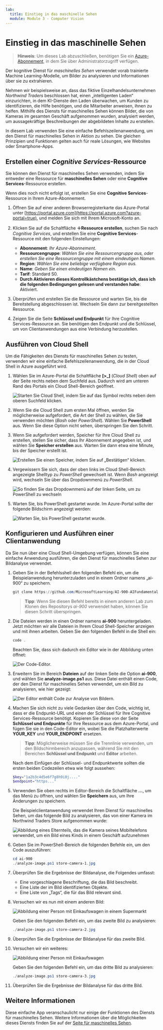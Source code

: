 ```yaml
---
lab:
  title: Einstieg in das maschinelle Sehen
  module: Module 3 - Computer Vision
---
```


# <a name="explore-computer-vision"></a>Einstieg in das maschinelle Sehen

> **Hinweis**: Um dieses Lab abzuschließen, benötigen Sie ein [Azure-Abonnement](https://azure.microsoft.com/free?azure-portal=true), in dem Sie über Administratorzugriff verfügen.

Der kognitive Dienst für *maschinelles Sehen* verwendet vorab trainierte Machine Learning-Modelle, um Bilder zu analysieren und Informationen über sie zu extrahieren.

Nehmen wir beispielsweise an, dass das fiktive Einzelhandelsunternehmen *Northwind Traders* beschlossen hat, einen „intelligenten Laden“ einzurichten, in dem KI-Dienste den Laden überwachen, um Kunden zu identifizieren, die Hilfe benötigen, und die Mitarbeiter anweisen, ihnen zu helfen. Mithilfe des Diensts für maschinelles Sehen können Bilder, die von Kameras im gesamten Geschäft aufgenommen wurden, analysiert werden, um aussagekräftige Beschreibungen der abgebildeten Inhalte zu erstellen.

In diesem Lab verwenden Sie eine einfache Befehlszeilenanwendung, um den Dienst für maschinelles Sehen in Aktion zu sehen. Die gleichen Prinzipien und Funktionen gelten auch für reale Lösungen, wie Websites oder Smartphone-Apps.

## <a name="create-a-cognitive-services-resource"></a>Erstellen einer *Cognitive Services*-Ressource

Sie können den Dienst für maschinelles Sehen verwenden, indem Sie entweder eine Ressource für **maschinelles Sehen** oder eine **Cognitive Services**-Ressource erstellen.

Wenn dies noch nicht erfolgt ist, erstellen Sie eine **Cognitive Services**-Ressource in Ihrem Azure-Abonnement.

1. Öffnen Sie auf einer anderen Browserregisterkarte das Azure-Portal unter [https://portal.azure.com](https://portal.azure.com?azure-portal=true), und melden Sie sich mit Ihrem Microsoft-Konto an.

1. Klicken Sie auf die Schaltfläche **&#65291;Ressource erstellen**, suchen Sie nach *Cognitive Services*, und erstellen Sie eine **Cognitive Services**-Ressource mit den folgenden Einstellungen:
    - **Abonnement**: *Ihr Azure-Abonnement*.
    - **Ressourcengruppe**: *Wählen Sie eine Ressourcengruppe aus, oder erstellen Sie eine Ressourcengruppe mit einem eindeutigen Namen*.
    - **Region**: *Wählen Sie eine beliebige verfügbare Region aus.*
    - **Name**: *Geben Sie einen eindeutigen Namen ein*.
    - **Tarif**: Standard S0.
    - **Durch Aktivieren dieses Kontrollkästchens bestätige ich, dass ich die folgenden Bedingungen gelesen und verstanden habe**: Aktiviert.

1. Überprüfen und erstellen Sie die Ressource und warten Sie, bis die Bereitstellung abgeschlossen ist. Wechseln Sie dann zur bereitgestellten Ressource.

1. Zeigen Sie die Seite **Schlüssel und Endpunkt** für Ihre Cognitive Services-Ressource an. Sie benötigen den Endpunkt und die Schlüssel, um von Clientanwendungen aus eine Verbindung herzustellen.

## <a name="run-cloud-shell"></a>Ausführen von Cloud Shell

Um die Fähigkeiten des Diensts für maschinelles Sehen zu testen, verwenden wir eine einfache Befehlszeilenanwendung, die in der Cloud Shell in Azure ausgeführt wird.

1. Wählen Sie im Azure-Portal die Schaltfläche **[>_]** (*Cloud Shell*) oben auf der Seite rechts neben dem Suchfeld aus. Dadurch wird am unteren Rand des Portals ein Cloud Shell-Bereich geöffnet.

    ![Starten Sie Cloud Shell, indem Sie auf das Symbol rechts neben dem oberen Suchfeld klicken.](media/analyze-images-computer-vision-service/powershell-portal-guide-1.png)

1. Wenn Sie die Cloud Shell zum ersten Mal öffnen, werden Sie möglicherweise aufgefordert, die Art der Shell zu wählen, die Sie verwenden möchten (*Bash* oder *PowerShell*). Wählen Sie **PowerShell** aus. Wenn Sie diese Option nicht sehen, überspringen Sie den Schritt.  

1. Wenn Sie aufgefordert werden, Speicher für Ihre Cloud Shell zu erstellen, stellen Sie sicher, dass Ihr Abonnement angegeben ist, und wählen Sie **Speicher erstellen** aus. Warten Sie dann etwa eine Minute, bis der Speicher erstellt ist.

    ![Erstellen Sie einen Speicher, indem Sie auf „Bestätigen“ klicken.](media/analyze-images-computer-vision-service/powershell-portal-guide-2.png)

1. Vergewissern Sie sich, dass der oben links im Cloud Shell-Bereich angezeigte Shelltyp zu *PowerShell* gewechselt ist. Wenn *Bash* angezeigt wird, wechseln Sie über das Dropdownmenü zu *PowerShell*.

    ![So finden Sie das Dropdownmenü auf der linken Seite, um zu PowerShell zu wechseln](media/analyze-images-computer-vision-service/powershell-portal-guide-3.png)

1. Warten Sie, bis PowerShell gestartet wurde. Im Azure-Portal sollte der folgende Bildschirm angezeigt werden:  

    ![Warten Sie, bis PowerShell gestartet wurde.](media/analyze-images-computer-vision-service/powershell-prompt.png)

## <a name="configure-and-run-a-client-application"></a>Konfigurieren und Ausführen einer Clientanwendung

Da Sie nun über eine Cloud Shell-Umgebung verfügen, können Sie eine einfache Anwendung ausführen, die den Dienst für maschinelles Sehen zur Bildanalyse verwendet.

1. Geben Sie in der Befehlsshell den folgenden Befehl ein, um die Beispielanwendung herunterzuladen und in einem Ordner namens „ai-900“ zu speichern.

    ```PowerShell
    git clone https://github.com/MicrosoftLearning/AI-900-AIFundamentals ai-900
    ```

    > **Tipp**: Wenn Sie diesen Befehl bereits in einem anderen Lab zum Klonen des Repositorys *ai-900* verwendet haben, können Sie diesen Schritt überspringen.

1. Die Dateien werden in einen Ordner namens **ai-900** heruntergeladen. Jetzt möchten wir alle Dateien in Ihrem Cloud Shell-Speicher anzeigen und mit ihnen arbeiten. Geben Sie den folgenden Befehl in die Shell ein:

    ```PowerShell
    code .
    ```

    Beachten Sie, dass sich dadurch ein Editor wie in der Abbildung unten öffnet:

    ![Der Code-Editor.](media/analyze-images-computer-vision-service/powershell-portal-guide-4.png)

1. Erweitern Sie im Bereich **Dateien** auf der linken Seite die Option **ai-900**, und wählen Sie **analyze-image.ps1** aus. Diese Datei enthält einen Code, der den Dienst für maschinelles Sehen verwendet, um ein Bild zu analysieren, wie hier gezeigt:

    ![Der Editor enthält Code zur Analyse von Bildern.](media/analyze-images-computer-vision-service/analyze-image-code.png)

1. Machen Sie sich nicht zu viele Gedanken über den Code, wichtig ist, dass er die Endpunkt-URL und einen der Schlüssel für Ihre Cognitive Services-Ressource benötigt. Kopieren Sie diese von der Seite **Schlüssel und Endpunkte** für Ihre Ressource aus dem Azure-Portal, und fügen Sie sie in den Code-Editor ein, wobei Sie die Platzhalterwerte **YOUR_KEY** und **YOUR_ENDPOINT** ersetzen.

    > **Tipp**: Möglicherweise müssen Sie die Trennlinie verwenden, um den Bildschirmbereich anzupassen, während Sie mit den Bereichen **Schlüssel und Endpunkt** und **Editor** arbeiten.

    Nach dem Einfügen der Schlüssel- und Endpunktwerte sollten die ersten beiden Codezeilen etwa wie folgt aussehen:

    ```PowerShell
    $key="1a2b3c4d5e6f7g8h9i0j...."    
    $endpoint="https..."
    ```

1. Verwenden Sie oben rechts im Editor-Bereich die Schaltfläche **...**, um das Menü zu öffnen, und wählen Sie **Speichern** aus, um Ihre Änderungen zu speichern.

    Die Beispielclientanwendung verwendet Ihren Dienst für maschinelles Sehen, um das folgende Bild zu analysieren, das von einer Kamera im Northwind Traders Store aufgenommen wurde:

    ![Abbildung eines Elternteils, das die Kamera seines Mobiltelefons verwendet, um ein Bild eines Kinds in einem Geschäft aufzunehmen](media/analyze-images-computer-vision-service/store-camera-1.jpg)

1. Geben Sie im PowerShell-Bereich die folgenden Befehle ein, um den Code auszuführen:

    ```PowerShell
    cd ai-900
    ./analyze-image.ps1 store-camera-1.jpg
    ```

1. Überprüfen Sie die Ergebnisse der Bildanalyse, die Folgendes umfasst:
    - Eine vorgeschlagene Beschriftung, die das Bild beschreibt.
    - Eine Liste der im Bild identifizierten Objekte.
    - Eine Liste von „Tags“, die für das Bild relevant sind.

1. Versuchen wir es nun mit einem anderen Bild:

    ![Abbildung einer Person mit Einkaufswagen in einem Supermarkt](media/analyze-images-computer-vision-service/store-camera-2.jpg)

    Geben Sie den folgenden Befehl ein, um das zweite Bild zu analysieren:

    ```PowerShell
    ./analyze-image.ps1 store-camera-2.jpg
    ```

1. Überprüfen Sie die Ergebnisse der Bildanalyse für das zweite Bild.

1. Versuchen wir ein weiteres:

    ![Abbildung einer Person mit Einkaufswagen](media/analyze-images-computer-vision-service/store-camera-3.jpg)

    Geben Sie den folgenden Befehl ein, um das dritte Bild zu analysieren:

    ```PowerShell
    ./analyze-image.ps1 store-camera-3.jpg
    ```

1. Überprüfen Sie die Ergebnisse der Bildanalyse für das dritte Bild.

## <a name="learn-more"></a>Weitere Informationen

Diese einfache App veranschaulicht nur einige der Funktionen des Diensts für maschinelles Sehen. Weitere Informationen über die Möglichkeiten dieses Diensts finden Sie auf der [Seite für maschinelles Sehen](https://azure.microsoft.com/services/cognitive-services/computer-vision/).
